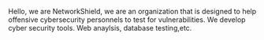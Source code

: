Hello, we are NetworkShield, we are an organization that is designed to help offensive cybersecurity personnels to test for vulnerabilities.
We develop cyber security tools.
Web anaylsis, database testing,etc.
